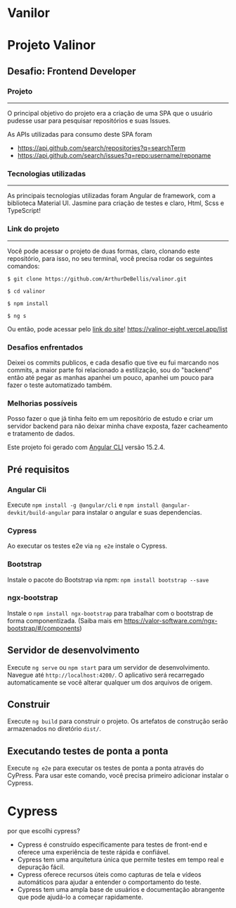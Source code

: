 # Vanilor

# Projeto Valinor 
## Desafio: Frontend Developer

### Projeto
----------

O principal objetivo do projeto era a criação de uma SPA que o usuário pudesse usar para pesquisar repositórios e suas Issues.

As APIs utilizadas para consumo deste SPA foram

- https://api.github.com/search/repositories?q=searchTerm 
- https://api.github.com/search/issues?q=repo:username/reponame 

### Tecnologias utilizadas
----------

As principais tecnologias utilizadas foram Angular de framework, com a biblioteca Material UI. Jasmine para criação de testes e claro, Html, Scss e TypeScript!

### Link do projeto
----------

Você pode acessar o projeto de duas formas, claro, clonando este repositório, para isso, no seu terminal, você precisa rodar os seguintes comandos:

```
$ git clone https://github.com/ArthurDeBellis/valinor.git

$ cd valinor

$ npm install

$ ng s
```

Ou então, pode acessar pelo [link do site](https://valinor-eight.vercel.app/list)!
https://valinor-eight.vercel.app/list

### Desafios enfrentados
Deixei os commits publicos, e cada desafio que tive eu fui marcando nos commits, a maior parte foi relacionado a estilização, sou do "backend" então até pegar as manhas apanhei um pouco, apanhei um pouco para fazer o teste automatizado também.

### Melhorias possíveis
Posso fazer o que já tinha feito em um repositório de estudo e criar um servidor backend para não deixar minha chave exposta, fazer cacheamento e tratamento de dados. 

Este projeto foi gerado com [Angular CLI](https://github.com/angular/angular-cli) versão 15.2.4.

## Pré requisitos

### Angular Cli
Execute `npm install -g @angular/cli` e `npm install @angular-devkit/build-angular` para instalar o angular e suas dependencias.

### Cypress
Ao executar os testes e2e via `ng e2e` instale o Cypress.

### Bootstrap
Instale o pacote do Bootstrap via npm: `npm install bootstrap --save`

### ngx-bootstrap
Instale o `npm install ngx-bootstrap` para trabalhar com o bootstrap de forma componentizada. (Saiba mais em https://valor-software.com/ngx-bootstrap/#/components)

## Servidor de desenvolvimento

Execute `ng serve` ou `npm start` para um servidor de desenvolvimento. Navegue até `http://localhost:4200/`. O aplicativo será recarregado automaticamente se você alterar qualquer um dos arquivos de origem.

## Construir

Execute `ng build` para construir o projeto. Os artefatos de construção serão armazenados no diretório `dist/`.

## Executando testes de ponta a ponta

Execute `ng e2e` para executar os testes de ponta a ponta através do CyPress. Para usar este comando, você precisa primeiro adicionar instalar o Cypress.

# Cypress
por que escolhi cypress?
- Cypress é construído especificamente para testes de front-end e oferece uma experiência de teste rápida e confiável.
- Cypress tem uma arquitetura única que permite testes em tempo real e depuração fácil.
- Cypress oferece recursos úteis como capturas de tela e vídeos automáticos para ajudar a entender o comportamento do teste.
- Cypress tem uma ampla base de usuários e documentação abrangente que pode ajudá-lo a começar rapidamente.